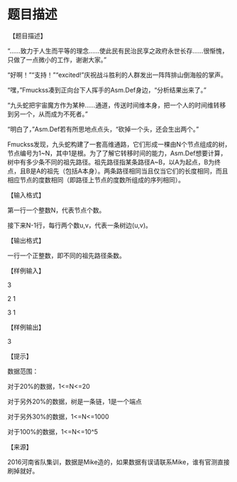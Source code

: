 # 题目描述


 【题目描述】<br/>
<p>
“……致力于人生而平等的理念……使此民有民治民享之政府永世长存……很惭愧，只做了一点微小的工作，谢谢大家。”
</p>
<p>
“好啊！”“支持！”“excited!”庆祝战斗胜利的人群发出一阵阵排山倒海般的掌声。
</p>
<p>
“嘿，”Fmuckss凑到正向台下人挥手的Asm.Def身边，“分析结果出来了。”
</p>
<p>
“九头蛇把宇宙魔方作为某种……通道，传送时间维本身，把一个人的时间维转移到另一个，从而成为不死者。”
</p>
<p>
“明白了，”Asm.Def若有所思地点点头，“砍掉一个头，还会生出两个。”
</p>
<p>
Fmuckss发现，九头蛇构建了一套高维通路，它们形成一棵由N个节点组成的树，节点编号为1~N，其中1是根。为了了解它转移时间的能力，Asm.Def想要计算，树中有多少条不同的祖先路径。祖先路径指某条路径A~B，以A为起点，B为终点，且B是A的祖先（包括A本身）。两条路径相同当且仅当它们的长度相同，而且相应节点的度数相同（即路径上节点的度数所组成的序列相同）。
</p>
<p>
【输入格式】
</p>
<p>
第一行一个整数N，代表节点个数。
</p>
<p>
接下来N-1行，每行两个数u,v，代表一条树边(u,v)。
</p>
<p>
【输出格式】
</p>
<p>
一行一个正整数，即不同的祖先路径条数。
</p>
<p>
【样例输入】
</p>
<p>
3
</p>
<p>
2 1
</p>
<p>
3 1
</p>
<p>
【样例输出】
</p>
<p>
3
</p>
<p>
【提示】
</p>
<p>
数据范围：
</p>
<p>
对于20%的数据，1&lt;=N&lt;=20
</p>
<p>
对于另外20%的数据，树是一条链，1是一个端点
</p>
<p>
对于另外30%的数据，1&lt;=N&lt;=1000
</p>
<p>
对于100%的数据，1&lt;=N&lt;=10^5
</p>
<p>
【来源】
</p>
<p>
2016河南省队集训，数据是Mike造的，如果数据有误请联系Mike，谁有官测直接刷掉就好。
</p>
